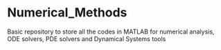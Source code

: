 # Numerical_Methods
Basic repository to store all the codes in MATLAB for numerical analysis, ODE solvers, PDE solvers and Dynamical Systems tools
